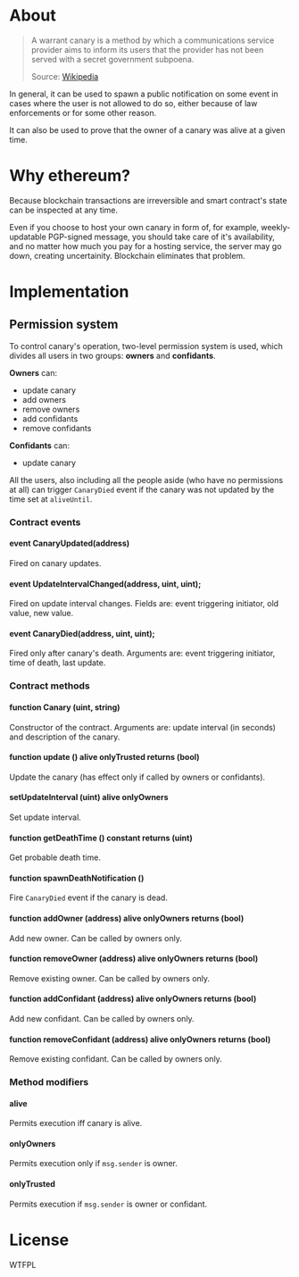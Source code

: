 # About

> A warrant canary is a method by which a communications service provider aims to inform its users that the provider has not been served with a secret government subpoena.
> 
> Source: [Wikipedia](https://en.wikipedia.org/wiki/Warrant_canary)

In general, it can be used to spawn a public notification on some event in cases where the user is not allowed to do so, either because of law enforcements or for some other reason.

It can also be used to prove that the owner of a canary was alive at a given time.

# Why ethereum?

Because blockchain transactions are irreversible and smart contract's state can be inspected at any time.

Even if you choose to host your own canary in form of, for example, weekly-updatable PGP-signed message, you should take care of it's availability, and no matter how much you pay for a hosting service, the server may go down, creating uncertainity. Blockchain eliminates that problem.

# Implementation

## Permission system

To control canary's operation, two-level permission system is used, which divides all users in two groups: **owners** and **confidants**.

**Owners** can:

- update canary
- add owners
- remove owners
- add confidants
- remove confidants

**Confidants** can:

- update canary

All the users, also including all the people aside (who have no permissions at all) can trigger `CanaryDied` event if the canary was not updated by the time set at `aliveUntil`.

### Contract events

####  event CanaryUpdated(address)

Fired on canary updates.

####  event UpdateIntervalChanged(address, uint, uint);

Fired on update interval changes. Fields are: event triggering initiator, old value, new value.

####  event CanaryDied(address, uint, uint);

Fired only after canary's death. Arguments are: event triggering initiator, time of death, last update.

### Contract methods

#### function Canary (uint, string)

Constructor of the contract. Arguments are: update interval (in seconds) and description of the canary.

#### function update () alive onlyTrusted returns (bool)

Update the canary (has effect only if called by owners or confidants).

#### setUpdateInterval (uint) alive onlyOwners

Set update interval.

#### function getDeathTime () constant returns (uint)

Get probable death time.

#### function spawnDeathNotification ()

Fire `CanaryDied` event if the canary is dead.

#### function addOwner (address) alive onlyOwners returns (bool)

Add new owner. Can be called by owners only.

#### function removeOwner (address) alive onlyOwners returns (bool) 

Remove existing owner. Can be called by owners only.

#### function addConfidant (address) alive onlyOwners returns (bool)

Add new confidant. Can be called by owners only.

#### function removeConfidant (address) alive onlyOwners returns (bool)

Remove existing confidant. Can be called by owners only.

### Method modifiers

#### alive

Permits execution iff canary is alive.

#### onlyOwners

Permits execution only if `msg.sender` is owner.

#### onlyTrusted

Permits execution if `msg.sender` is owner or confidant.

# License

WTFPL
